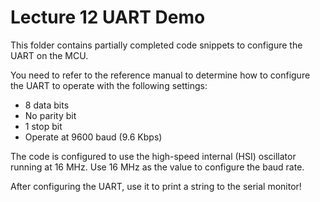 # Lecture 12 UART Demo

This folder contains partially completed code snippets to configure the UART on the MCU.

You need to refer to the reference manual to determine how to configure the UART to operate with the following settings:
* 8 data bits
* No parity bit
* 1 stop bit
* Operate at 9600 baud (9.6 Kbps)

The code is configured to use the high-speed internal (HSI) oscillator running at 16 MHz.
Use 16 MHz as the value to configure the baud rate.

After configuring the UART, use it to print a string to the serial monitor!

